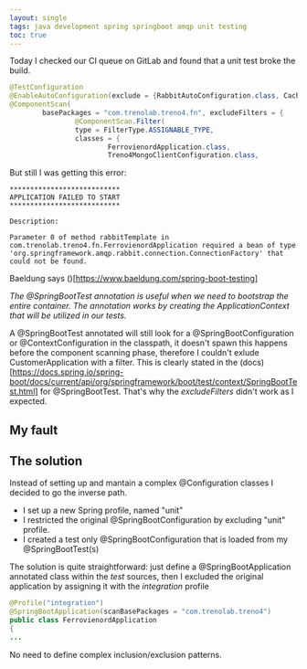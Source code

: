 ```yaml
---
layout: single
tags: java development spring springboot amqp unit testing
toc: true
---
```

Today I checked our CI queue on GitLab and found that a unit test broke the build. 


```java
@TestConfiguration
@EnableAutoConfiguration(exclude = {RabbitAutoConfiguration.class, CacheAutoConfiguration.class})
@ComponentScan(
        basePackages = "com.trenolab.treno4.fn", excludeFilters = {
                @ComponentScan.Filter(
                type = FilterType.ASSIGNABLE_TYPE,
                classes = {
                        FerrovienordApplication.class,
                        Treno4MongoClientConfiguration.class,
```

But still I was getting this error:

```
***************************
APPLICATION FAILED TO START
***************************

Description:

Parameter 0 of method rabbitTemplate in com.trenolab.treno4.fn.FerrovienordApplication required a bean of type 'org.springframework.amqp.rabbit.connection.ConnectionFactory' that could not be found.
```

Baeldung says ()[https://www.baeldung.com/spring-boot-testing]

_The @SpringBootTest annotation is useful when we need to bootstrap the entire container. The annotation works by creating the ApplicationContext that will be utilized in our tests._


A @SpringBootTest annotated will still look for a @SpringBootConfiguration or @ContextConfiguration in the classpath, it doesn't spawn this happens before the component scanning phase, therefore I couldn't exlude CustomerApplication with a filter. This is clearly stated in the (docs)[https://docs.spring.io/spring-boot/docs/current/api/org/springframework/boot/test/context/SpringBootTest.html] for @SpringBootTest.
That's why the _excludeFilters_ didn't work as I expected.

## My fault




## The solution

Instead of setting up and mantain a complex @Configuration classes I decided to go the inverse path. 
- I set up a new Spring profile, named "unit"
- I restricted the original @SpringBootConfiguration by excluding "unit" profile.
- I created a test only @SpringBootConfiguration that is loaded from my @SpringBootTest(s)



The solution is quite straightforward: just define a @SpringBootApplication annotated class within the _test_ sources, then I excluded the original application by assigning it with the _integration_ profile

```java
@Profile("integration")
@SpringBootApplication(scanBasePackages = "com.trenolab.treno4")
public class FerrovienordApplication
{
...
```

No need to define complex inclusion/exclusion patterns.




